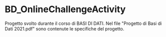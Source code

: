 # BD_OnlineChallengeActivity
Progetto svolto durante il corso di BASI DI DATI.
Nel file "Progetto di Basi di Dati 2021.pdf" sono contenute le specifiche del progetto.
